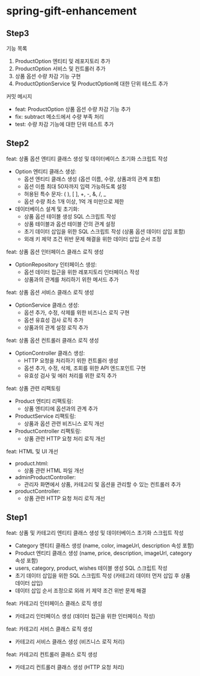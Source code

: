 # spring-gift-enhancement
## Step3
기능 목록
1. ProductOption 엔티티 및 레포지토리 추가
2. ProductOption 서비스 및 컨트롤러 추가
3. 상품 옵션 수량 차감 기능 구현
4. ProductOptionService 및 ProductOption에 대한 단위 테스트 추가
   
커밋 메시지
* feat: ProductOption 상품 옵션 수량 차감 기능 추가
* fix: subtract 메소드에서 수량 부족 처리
* test: 수량 차감 기능에 대한 단위 테스트 추가


## Step2
feat: 상품 옵션 엔티티 클래스 생성 및 데이터베이스 초기화 스크립트 작성
* Option 엔티티 클래스 생성:
    * 옵션 엔티티 클래스 생성 (옵션 이름, 수량, 상품과의 관계 포함)
    * 옵션 이름 최대 50자까지 입력 가능하도록 설정
    * 허용된 특수 문자: ( ), [ ], +, -, &, /, _
    * 옵션 수량 최소 1개 이상, 1억 개 미만으로 제한
* 데이터베이스 설계 및 초기화:
    * 상품 옵션 테이블 생성 SQL 스크립트 작성
    * 상품 테이블과 옵션 테이블 간의 관계 설정
    * 초기 데이터 삽입을 위한 SQL 스크립트 작성 (상품 옵션 데이터 삽입 포함)
    * 외래 키 제약 조건 위반 문제 해결을 위한 데이터 삽입 순서 조정
      
feat: 상품 옵션 인터페이스 클래스 로직 생성
* OptionRepository 인터페이스 생성:
    * 옵션 데이터 접근을 위한 레포지토리 인터페이스 작성
    * 상품과의 관계를 처리하기 위한 메서드 추가
      
feat: 상품 옵션 서비스 클래스 로직 생성
* OptionService 클래스 생성:
    * 옵션 추가, 수정, 삭제를 위한 비즈니스 로직 구현
    * 옵션 유효성 검사 로직 추가
    * 상품과의 관계 설정 로직 추가
      
feat: 상품 옵션 컨트롤러 클래스 로직 생성
* OptionController 클래스 생성:
    * HTTP 요청을 처리하기 위한 컨트롤러 생성
    * 옵션 추가, 수정, 삭제, 조회를 위한 API 엔드포인트 구현
    * 유효성 검사 및 에러 처리를 위한 로직 추가
      
feat: 상품 관련 리팩토링
* Product 엔티티 리팩토링:
    * 상품 엔티티에 옵션과의 관계 추가
* ProductService 리팩토링:
    * 상품과 옵션 관련 비즈니스 로직 개선
* ProductController 리팩토링:
    * 상품 관련 HTTP 요청 처리 로직 개선

feat: HTML 및 UI 개선
* product.html:
    * 상품 관련 HTML 파일 개선
* adminProductController:
    * 관리자 화면에서 상품, 카테고리 및 옵션을 관리할 수 있는 컨트롤러 추가
* productController:
    * 상품 관련 HTTP 요청 처리 로직 개선

## Step1

feat: 상품 및 카테고리 엔티티 클래스 생성 및 데이터베이스 초기화 스크립트 작성

- Category 엔티티 클래스 생성 (name, color, imageUrl, description 속성 포함)
- Product 엔티티 클래스 생성 (name, price, description, imageUrl, category 속성 포함)
- users, category, product, wishes 테이블 생성 SQL 스크립트 작성
- 초기 데이터 삽입을 위한 SQL 스크립트 작성 (카테고리 데이터 먼저 삽입 후 상품 데이터 삽입)
- 데이터 삽입 순서 조정으로 외래 키 제약 조건 위반 문제 해결

feat: 카테고리 인터페이스 클래스 로직 생성

- 카테고리 인터페이스 생성 (데이터 접근을 위한 인터페이스 작성)

feat: 카테고리 서비스 클래스 로직 생성

- 카테고리 서비스 클래스 생성 (비즈니스 로직 처리)

feat: 카테고리 컨트롤러 클래스 로직 생성

- 카테고리 컨트롤러 클래스 생성 (HTTP 요청 처리)
